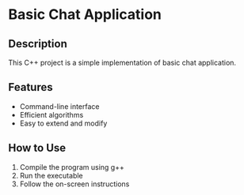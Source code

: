 # Basic Chat Application

## Description
This C++ project is a simple implementation of basic chat application.

## Features
- Command-line interface
- Efficient algorithms
- Easy to extend and modify

## How to Use
1. Compile the program using g++
2. Run the executable
3. Follow the on-screen instructions